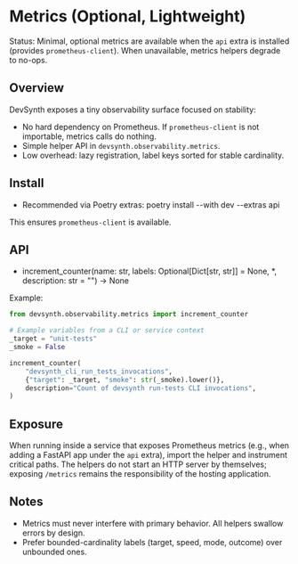 # Metrics (Optional, Lightweight)

Status: Minimal, optional metrics are available when the `api` extra is installed (provides `prometheus-client`). When unavailable, metrics helpers degrade to no-ops.

## Overview
DevSynth exposes a tiny observability surface focused on stability:
- No hard dependency on Prometheus. If `prometheus-client` is not importable, metrics calls do nothing.
- Simple helper API in `devsynth.observability.metrics`.
- Low overhead: lazy registration, label keys sorted for stable cardinality.

## Install
- Recommended via Poetry extras:
  poetry install --with dev --extras api

This ensures `prometheus-client` is available.

## API
- increment_counter(name: str, labels: Optional[Dict[str, str]] = None, *, description: str = "") -> None

Example:
```python
from devsynth.observability.metrics import increment_counter

# Example variables from a CLI or service context
_target = "unit-tests"
_smoke = False

increment_counter(
    "devsynth_cli_run_tests_invocations",
    {"target": _target, "smoke": str(_smoke).lower()},
    description="Count of devsynth run-tests CLI invocations",
)
```

## Exposure
When running inside a service that exposes Prometheus metrics (e.g., when adding a FastAPI app under the `api` extra), import the helper and instrument critical paths. The helpers do not start an HTTP server by themselves; exposing `/metrics` remains the responsibility of the hosting application.

## Notes
- Metrics must never interfere with primary behavior. All helpers swallow errors by design.
- Prefer bounded-cardinality labels (target, speed, mode, outcome) over unbounded ones.
